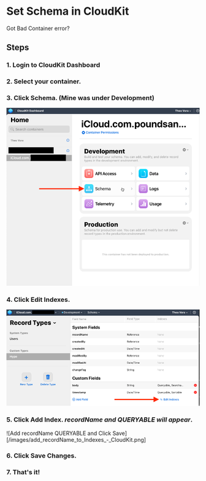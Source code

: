 # Set Schema in CloudKit

Got Bad Container error?

## Steps

### 1. Login to CloudKit Dashboard

### 2. Select your container.

### 3. Click Schema. (Mine was under Development)

![Click Schema](images/Click_Schema_-_CloudKit.png)

### 4. Click Edit Indexes.

![Click Edit Images](images/Edit_Indexes_-_CloudKit.png)


### 5. Click Add Index. *recordName and QUERYABLE will appear*.

![Add recordName QUERYABLE and Click Save][/images/add_recordName_to_Indexes_-_CloudKit.png]


### 6. Click Save Changes.

### 7. That's it!

